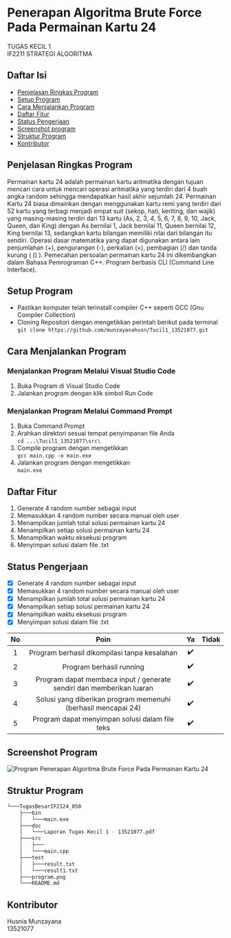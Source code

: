 # Penerapan Algoritma Brute Force Pada Permainan Kartu 24
TUGAS KECIL 1 <br> IF2211 STRATEGI ALGORITMA

## Daftar Isi
* [Penjelasan Ringkas Program](#penjelasan-ringkas-program)
* [Setup Program](#setup-program)
* [Cara Menjalankan Program](#cara-menjalankan-program)
* [Daftar Fitur](#daftar-fitur)
* [Status Pengerjaan](#status-pengerjaan)
* [Screenshot program](#screenshot-program)
* [Struktur Program](#struktur-program)
* [Kontributor](#kontributor)

## Penjelasan Ringkas Program
Permainan kartu 24 adalah permainan kartu aritmatika dengan tujuan mencari cara untuk mencari operasi aritmatika yang terdiri dari 4 buah angka random sehingga mendapatkan hasil akhir sejumlah 24. Permainan Kartu 24 biasa dimainkan dengan menggunakan kartu remi yang terdiri dari 52 kartu yang terbagi menjadi empat suit (sekop, hati, keriting, dan wajik) yang masing-masing terdiri dari 13 kartu (As, 2, 3, 4, 5, 6, 7, 8, 9, 10, Jack, Queen, dan King) dengan As bernilai 1, Jack 
bernilai 11, Queen bernilai 12, King bernilai 13, sedangkan kartu bilangan memiliki nilai dari bilangan itu sendiri. Operasi dasar matematika yang dapat digunakan antara lain penjumlahan (+), pengurangan (-), perkalian (×), pembagian (/) dan tanda kurung ( () ). Pemecahan persoalan permainan kartu 24 ini dikembangkan dalam Bahasa Pemrograman C++. Program berbasis CLI (Command Line Interface).

## Setup Program
- Pastikan komputer telah terinstall compiler C++ seperti GCC (Gnu Compiler Collection)
- Cloning Repositori dengan mengetikkan perintah berikut pada terminal <br>
   ```git clone https://github.com/munzayanahusn/Tucil1_13521077.git```

## Cara Menjalankan Program
### Menjalankan Program Melalui Visual Studio Code
1. Buka Program di Visual Studio Code <br>
2. Jalankan program dengan klik simbol Run Code

### Menjalankan Program Melalui Command Prompt
1. Buka Command Prompt <br>
2. Arahkan direktori sesuai tempat penyimpanan file Anda <br>
    ```cd ...\Tucil1_13521077\src\ ``` <br>
3. Compile program dengan mengetikkan <br>
    ```gcc main.cpp -o main.exe ``` <br>
4. Jalankan program dengan mengetikkan <br>
    ```main.exe ```

## Daftar Fitur
1. Generate 4 random number sebagai input
2. Memasukkan 4 random number secara manual oleh user
3. Menampilkan jumlah total solusi permainan kartu 24
4. Menampilkan setiap solusi permainan kartu 24
5. Menampilkan waktu eksekusi program
6. Menyimpan solusi dalam file .txt

## Status Pengerjaan
- [x] Generate 4 random number sebagai input
- [x] Memasukkan 4 random number secara manual oleh user
- [x] Menampilkan jumlah total solusi permainan kartu 24
- [x] Menampilkan setiap solusi permainan kartu 24
- [x] Menampilkan waktu eksekusi program
- [x] Menyimpan solusi dalam file .txt

| No | Poin                                        | Ya    | Tidak |
|:--:|:-------------------------------------------:|:-----:|:-----:|
| 1  |	Program berhasil dikompilasi tanpa kesalahan	| :heavy_check_mark:  |       |	
| 2  |	Program berhasil running                     | :heavy_check_mark: |       |	
| 3  |	Program dapat membaca input / generate sendiri dan memberikan luaran	| :heavy_check_mark: |  |	
| 4  |	Solusi yang diberikan program memenuhi (berhasil mencapai 24)        | :heavy_check_mark: |  |
| 5  |	Program dapat menyimpan solusi dalam file teks                       | :heavy_check_mark: |  |

## Screenshot Program
![Program Penerapan Algoritma Brute Force Pada Permainan Kartu 24](./program.png)

## Struktur Program
```bash
└───TugasBesarIF2124_050
    ├───bin
    │   └───main.exe
    ├───doc
    │   └───Laporan Tugas Kecil 1 - 13521077.pdf
    ├───src
    │   ├───
    │   └───main.cpp
    ├───test
    │   ├───result.txt
    │   └───result1.txt
    ├───program.png
    └───README.md
```
## Kontributor
Husnia Munzayana <br>
13521077
